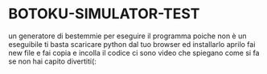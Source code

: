 # BOTOKU-SIMULATOR-TEST
un generatore di bestemmie
per eseguire il programma poiche non è un eseguibile ti basta scaricare python dal tuo browser ed installarlo aprilo fai new file e fai copia e incolla il codice
ci sono video che spiegano come si fa se non hai capito
divertiti(:
